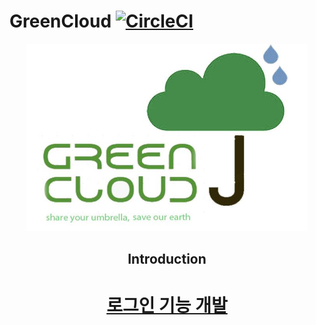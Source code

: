 


# GreenCloud [![CircleCI](https://circleci.com/gh/Green-Cloud-Project/GreenCloud.svg?style=svg)](https://circleci.com/gh/Green-Cloud-Project/GreenCloud)

<center><img src="https://github.com/Green-Cloud-Project/GreenCloud/blob/master/Document/img/greencloud_logo.png" width="450" height="300">
 
 
 ## Introduction


# [로그인 기능 개발](./develop_note/Login.md)
